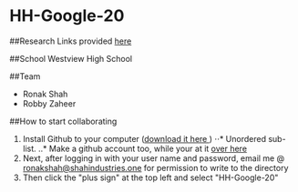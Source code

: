 # HH-Google-20

##Research
Links provided <a href = "https://google.com">here</a>

##School
Westview High School

##Team
 - Ronak Shah
 - Robby Zaheer

##How to start collaborating
1. Install Github to your computer (<a href = "https://desktop.github.com/">download it here </a>)
⋅⋅* Unordered sub-list. 
..* Make a github account too, while your at it <a href = "https://github.com">over here</a>
2. Next, after logging in with your user name and password, email me @ ronakshah@shahindustries.one for permission to write to the directory
3. Then click the "plus sign" at the top left and select "HH-Google-20"
